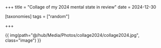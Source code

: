 +++
title = "Collage of my 2024 mental state in review"
date = 2024-12-30

[taxonomies]
tags = ["random"]

+++


<!-- more -->

{{ img(path="@/hub/Media/Photos/collage2024/collage2024.jpg", class="image") }}